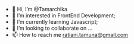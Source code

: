 - 👋 Hi, I’m @Tamarchika
- 👀 I’m interested in FrontEnd Development;
- 🌱 I’m currently learning Javascript;
- 💞️ I’m looking to collaborate on ...
- 📫 How to reach me ratiani.tamuna@gmail.com

<!---
Tamarchika/Tamarchika is a ✨ special ✨ repository because its `README.md` (this file) appears on your GitHub profile.
You can click the Preview link to take a look at your changes.
--->
